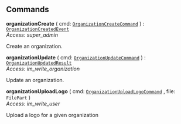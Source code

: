 

## Commands





  
<article>

**organizationCreate** ( cmd: [`OrganizationCreateCommand`](#command) ) : [`OrganizationCreatedEvent`](#event) <br/> *Access: super_admin* 

Create an organization.

</article>
<article>

**organizationUpdate** ( cmd: [`OrganizationUpdateCommand`](#command) ) : [`OrganizationUpdatedResult`](#event) <br/> *Access: im_write_organization* 

Update an organization.

</article>
<article>

**organizationUploadLogo** ( cmd: [`OrganizationUploadLogoCommand`](#command) , file: `FilePart` ) <br/> *Access: im_write_user* 

Upload a logo for a given organization

</article>

